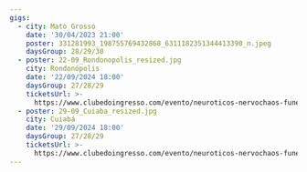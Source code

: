 ```yaml
---
gigs:
  - city: Mato Grosso
    date: '30/04/2023 21:00'
    poster: 331281993_198755769432868_6311182351344413390_n.jpeg
    daysGroup: 28/29/30
  - poster: 22-09_Rondonopolis_resized.jpg
    city: Rondonópolis
    date: '22/09/2024 18:00'
    daysGroup: 27/28/29
    ticketsUrl: >-
      https://www.clubedoingresso.com/evento/neuroticos-nervochaos-funeratus-rondonoopolis
  - poster: 29-09_Cuiaba_resized.jpg
    city: Cuiabá
    date: '29/09/2024 18:00'
    daysGroup: 27/28/29
    ticketsUrl: >-
      https://www.clubedoingresso.com/evento/neuroticos-nervochaos-funeratus-cuiaba
---
```



